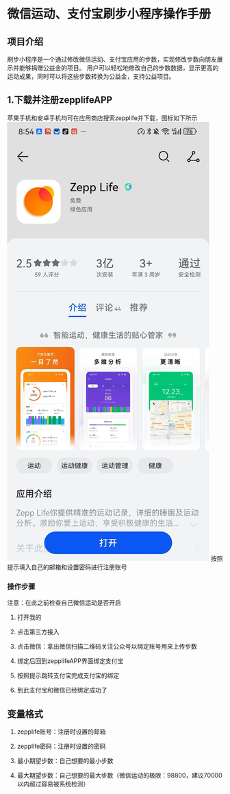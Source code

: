 # 微信运动、支付宝刷步小程序操作手册

## 项目介绍
刷步小程序是一个通过修改微信运动、支付宝应用的步数，实现修改步数向朋友展示并能够捐赠公益金的项目。
用户可以轻松地修改自己的步数数据，显示更高的运动成果，同时可以将这些步数转换为公益金，支持公益项目。


## 1.下载并注册zepplifeAPP

苹果手机和安卓手机均可在应用商店搜索zepplife并下载，图标如下所示
![](image/1.jpg)
按照提示填入自己的邮箱和设置密码进行注册账号

### 操作步骤
注意：在此之前检查自己微信运动是否开启

1) 打开我的

2) 点击第三方接入

3) 点击微信：拿出微信扫描二维码关注公众号以绑定账号用来上传步数

4) 绑定后回到zepplifeAPP界面绑定支付宝
 

5) 按照提示跳转支付宝完成支付宝的绑定


6) 到此支付宝和微信已经绑定成功了


## 变量格式

1) zepplife账号：注册时设置的邮箱

2) zepplife密码：注册时设置的密码

3) 最小期望步数：自己想要的最小步数

4) 最大期望步数：自己想要的最大步数（微信运动的极限：98800，建议70000以内超过容易被系统检测）



